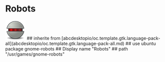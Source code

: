 # Robots
<img src='icons/gnome-robots.svg' height='64px' width='64px'>
## inherite from
[abcdesktopio/oc.template.gtk.language-pack-all](abcdesktopio/oc.template.gtk.language-pack-all.md)
## use ubuntu package
gnome-robots
## Display name
"Robots"
## path
"/usr/games/gnome-robots"
